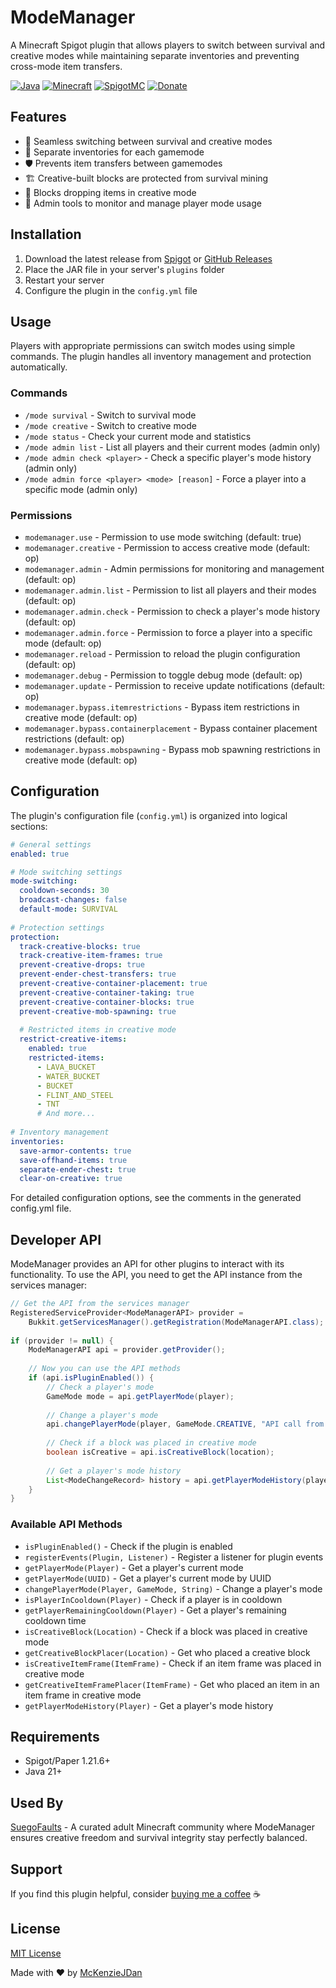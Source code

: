 # ModeManager

A Minecraft Spigot plugin that allows players to switch between survival and creative modes while maintaining separate inventories and preventing cross-mode item transfers.

[![Java](https://img.shields.io/badge/Java-21-red.svg)](https://www.oracle.com/java/technologies/javase/jdk21-archive-downloads.html)
[![Minecraft](https://img.shields.io/badge/Minecraft-1.21.6-green.svg)](https://www.minecraft.net/)
[![SpigotMC](https://img.shields.io/badge/SpigotMC-ModeManager-orange)](https://www.spigotmc.org/resources/modemanager.122976/)
[![Donate](https://img.shields.io/badge/Donate-PayPal-blue.svg)](https://www.paypal.com/paypalme/mckenzio)

## Features

* 🔄 Seamless switching between survival and creative modes
* 🎒 Separate inventories for each gamemode
* 🛡️ Prevents item transfers between gamemodes
* 🏗️ Creative-built blocks are protected from survival mining
* 🚫 Blocks dropping items in creative mode
* 👮 Admin tools to monitor and manage player mode usage

## Installation

1. Download the latest release from [Spigot](https://www.spigotmc.org/resources/modemanager.122976/) or [GitHub Releases](https://github.com/McKenzieJDan/ModeManager/releases)
2. Place the JAR file in your server's `plugins` folder
3. Restart your server
4. Configure the plugin in the `config.yml` file

## Usage

Players with appropriate permissions can switch modes using simple commands. The plugin handles all inventory management and protection automatically.

### Commands

* `/mode survival` - Switch to survival mode
* `/mode creative` - Switch to creative mode
* `/mode status` - Check your current mode and statistics
* `/mode admin list` - List all players and their current modes (admin only)
* `/mode admin check <player>` - Check a specific player's mode history (admin only)
* `/mode admin force <player> <mode> [reason]` - Force a player into a specific mode (admin only)

### Permissions

* `modemanager.use` - Permission to use mode switching (default: true)
* `modemanager.creative` - Permission to access creative mode (default: op)
* `modemanager.admin` - Admin permissions for monitoring and management (default: op)
* `modemanager.admin.list` - Permission to list all players and their modes (default: op)
* `modemanager.admin.check` - Permission to check a player's mode history (default: op)
* `modemanager.admin.force` - Permission to force a player into a specific mode (default: op)
* `modemanager.reload` - Permission to reload the plugin configuration (default: op)
* `modemanager.debug` - Permission to toggle debug mode (default: op)
* `modemanager.update` - Permission to receive update notifications (default: op)
* `modemanager.bypass.itemrestrictions` - Bypass item restrictions in creative mode (default: op)
* `modemanager.bypass.containerplacement` - Bypass container placement restrictions (default: op)
* `modemanager.bypass.mobspawning` - Bypass mob spawning restrictions in creative mode (default: op)

## Configuration

The plugin's configuration file (`config.yml`) is organized into logical sections:

```yaml
# General settings
enabled: true

# Mode switching settings
mode-switching:
  cooldown-seconds: 30
  broadcast-changes: false
  default-mode: SURVIVAL
  
# Protection settings
protection:
  track-creative-blocks: true
  track-creative-item-frames: true
  prevent-creative-drops: true
  prevent-ender-chest-transfers: true
  prevent-creative-container-placement: true
  prevent-creative-container-taking: true
  prevent-creative-container-blocks: true
  prevent-creative-mob-spawning: true
  
  # Restricted items in creative mode
  restrict-creative-items:
    enabled: true
    restricted-items:
      - LAVA_BUCKET
      - WATER_BUCKET
      - BUCKET
      - FLINT_AND_STEEL
      - TNT
      # And more...
  
# Inventory management
inventories:
  save-armor-contents: true
  save-offhand-items: true
  separate-ender-chest: true
  clear-on-creative: true
```

For detailed configuration options, see the comments in the generated config.yml file.

## Developer API

ModeManager provides an API for other plugins to interact with its functionality. To use the API, you need to get the API instance from the services manager:

```java
// Get the API from the services manager
RegisteredServiceProvider<ModeManagerAPI> provider = 
    Bukkit.getServicesManager().getRegistration(ModeManagerAPI.class);
    
if (provider != null) {
    ModeManagerAPI api = provider.getProvider();
    
    // Now you can use the API methods
    if (api.isPluginEnabled()) {
        // Check a player's mode
        GameMode mode = api.getPlayerMode(player);
        
        // Change a player's mode
        api.changePlayerMode(player, GameMode.CREATIVE, "API call from MyPlugin");
        
        // Check if a block was placed in creative mode
        boolean isCreative = api.isCreativeBlock(location);
        
        // Get a player's mode history
        List<ModeChangeRecord> history = api.getPlayerModeHistory(player);
    }
}
```

### Available API Methods

* `isPluginEnabled()` - Check if the plugin is enabled
* `registerEvents(Plugin, Listener)` - Register a listener for plugin events
* `getPlayerMode(Player)` - Get a player's current mode
* `getPlayerMode(UUID)` - Get a player's current mode by UUID
* `changePlayerMode(Player, GameMode, String)` - Change a player's mode
* `isPlayerInCooldown(Player)` - Check if a player is in cooldown
* `getPlayerRemainingCooldown(Player)` - Get a player's remaining cooldown time
* `isCreativeBlock(Location)` - Check if a block was placed in creative mode
* `getCreativeBlockPlacer(Location)` - Get who placed a creative block
* `isCreativeItemFrame(ItemFrame)` - Check if an item frame was placed in creative mode
* `getCreativeItemFramePlacer(ItemFrame)` - Get who placed an item in an item frame in creative mode
* `getPlayerModeHistory(Player)` - Get a player's mode history


## Requirements

- Spigot/Paper 1.21.6+
- Java 21+

## Used By

[SuegoFaults](https://suegofaults.com) - A curated adult Minecraft community where ModeManager ensures creative freedom and survival integrity stay perfectly balanced.


## Support

If you find this plugin helpful, consider [buying me a coffee](https://www.paypal.com/paypalme/mckenzio) ☕

## License

[MIT License](LICENSE)

Made with ❤️ by [McKenzieJDan](https://github.com/McKenzieJDan)
